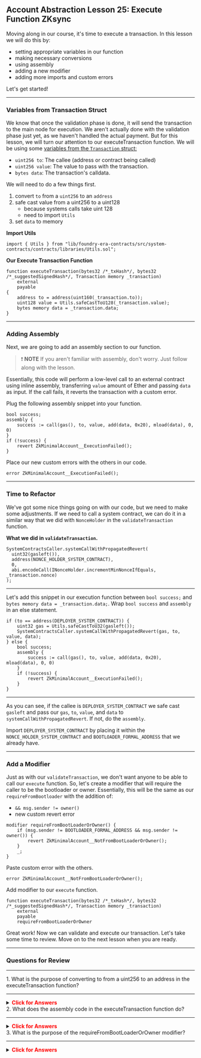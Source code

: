 ## Account Abstraction Lesson 25: Execute Function ZKsync

Moving along in our course, it's time to execute a transaction. In this lesson we will do this by:

- setting appropriate variables in our function
- making necessary conversions
- using assembly
- adding a new modifier
- adding more imports and custom errors

Let's get started!

---

### Variables from Transaction Struct

We know that once the validation phase is done, it will send the transaction to the main node for execution. We aren't actually done with the validation phase just yet, as we haven't handled the actual payment. But for this lesson, we will turn our attention to our executeTransaction function. We will be using some [variables from the `Transaction` struct:](https://github.com/Cyfrin/foundry-era-contracts/blob/3f99de4a37b126c5cb0466067f37be0c932167b2/src/system-contracts/contracts/libraries/MemoryTransactionHelper.sol)

- `uint256 to`: The callee (address or contract being called)
- `uint256 value`: The value to pass with the transaction.
- `bytes data`: The transaction's calldata.

We will need to do a few things first.

1. convert `to` from a `uint256` to an `address`
2. safe cast value from a uint256 to a uint128
   - because systems calls take uint 128
   - need to import `Utils`
3. set `data` to memory

**Import Utils**

```solidity
import { Utils } from "lib/foundry-era-contracts/src/system-contracts/contracts/libraries/Utils.sol";
```

**Our Execute Transaction Function**

```solidity
function executeTransaction(bytes32 /*_txHash*/, bytes32 /*_suggestedSignedHash*/, Transaction memory _transaction)
    external
    payable
{
    address to = address(uint160(_transaction.to));
    uint128 value = Utils.safeCastToU128(_transaction.value);
    bytes memory data = _transaction.data;
}
```

---

### Adding Assembly

Next, we are going to add an assembly section to our function.

> ❗ **NOTE** If you aren't familiar with assembly, don't worry. Just follow along with the lesson.

Essentially, this code will perform a low-level call to an external contract using inline assembly, transferring `value` amount of Ether and passing `data` as input. If the call fails, it reverts the transaction with a custom error.

Plug the following assembly snippet into your function.

```solidity
bool success;
assembly {
    success := call(gas(), to, value, add(data, 0x20), mload(data), 0, 0)
}
if (!success) {
    revert ZkMinimalAccount__ExecutionFailed();
}
```

Place our new custom errors with the others in our code.

```solidity
error ZkMinimalAccount__ExecutionFailed();
```

---

### Time to Refactor

We've got some nice things going on with our code, but we need to make some adjustments. If we need to call a system contract, we can do it in a similar way that we did with `NonceHolder` in the `validateTransaction` function.

**What we did in `validateTransaction`.**

```solidity
SystemContractsCaller.systemCallWithPropagatedRevert(
  uint32(gasleft()),
  address(NONCE_HOLDER_SYSTEM_CONTRACT),
  0,
  abi.encodeCall(INonceHolder.incrementMinNonceIfEquals, _transaction.nonce)
);
```

---

Let's add this snippet in our execution function between `bool success;` and `bytes memory data = _transaction.data;`. Wrap `bool success` and `assembly` in an else statement.

```solidity
if (to == address(DEPLOYER_SYSTEM_CONTRACT)) {
    uint32 gas = Utils.safeCastToU32(gasleft());
    SystemContractsCaller.systemCallWithPropagatedRevert(gas, to, value, data);
} else {
    bool success;
    assembly {
        success := call(gas(), to, value, add(data, 0x20), mload(data), 0, 0)
    }
    if (!success) {
        revert ZkMinimalAccount__ExecutionFailed();
    }
}

```

---

As you can see, if the callee is `DEPLOYER_SYSTEM_CONTRACT` we safe cast `gasleft` and pass our `gas`, `to`, `value`, and `data` to `systemCallWithPropagatedRevert`. If not, do the `assembly`.

Import `DEPLOYER_SYSTEM_CONTRACT` by placing it within the `NONCE_HOLDER_SYSTEM_CONTRACT` and
`BOOTLOADER_FORMAL_ADDRESS` that we already have.

---

### Add a Modifier

Just as with our `validateTransaction`, we don't want anyone to be able to call our `execute` function. So, let's create a modifier that will require the caller to be the bootloader or owner. Essentially, this will be the same as our `requireFromBootloader` with the addition of:

- `&& msg.sender != owner()`
- new custom revert error

```solidity
modifier requireFromBootLoaderOrOwner() {
    if (msg.sender != BOOTLOADER_FORMAL_ADDRESS && msg.sender != owner()) {
        revert ZkMinimalAccount__NotFromBootLoaderOrOwner();
    }
    _;
}
```

Paste custom error with the others.

```solidity
error ZkMinimalAccount__NotFromBootLoaderOrOwner();
```

Add modifier to our `execute` function.

```solidity
function executeTransaction(bytes32 /*_txHash*/, bytes32 /*_suggestedSignedHash*/, Transaction memory _transaction)
    external
    payable
    requireFromBootLoaderOrOwner
```

Great work! Now we can validate and execute our transaction. Let's take some time to review. Move on to the next lesson when you are ready.

---

### Questions for Review

---

<summary>1. What is the purpose of converting to from a uint256 to an address in the executeTransaction function?</summary>

---

<details>

**<summary><span style="color:red">Click for Answers</span></summary>**

To ensure that the callee is correctly identified as an address or contract being called.

</details>

<summary>2.  What does the assembly code in the executeTransaction function do? </summary>

---

<details>

**<summary><span style="color:red">Click for Answers</span></summary>**

    It performs a low-level call to an external contract using inline assembly, transferring value amount of Ether and passing data as input. If the call fails, it reverts the transaction with a custom error.

</details>

<summary>3. What is the purpose of the requireFromBootLoaderOrOwner modifier?</summary>

---

<details>

**<summary><span style="color:red">Click for Answers</span></summary>**

    To ensure that the caller is either the bootloader or the owner. If not, the transaction is reverted with a custom error.

</details>
